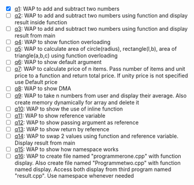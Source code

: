
- [x] [q1](q1.cpp): WAP to add and subtract two numbers
- [ ] [q2](q2.cpp): WAP to add and subtract two numbers using function and display result inside function
- [ ] [q3](q3.cpp): WAP to add and subtract two numbers using function and display result from main
- [ ] [q4](q4.cpp): WAP to show function overloading
- [ ] [q5](q5.cpp): WAP to calculate area of circle(radius), rectangle(l,b), area of triangle(a,b,c) using function overloading
- [ ] [q6](q6.cpp): WAP to show default argument
- [ ] [q7](q7.cpp): WAP to calculate price of n items. Pass number of items and unit price to a function and return total price. If unity price is not specified use Default price
- [ ] [q8](q8.cpp): WAP to show DMA
- [ ] [q9](q9.cpp): WAP to take n numbers from user and display their average. Also create memory dynamically for array and delete it
- [ ] [q10](q10.cpp): WAP to show the use of inline function
- [ ] [q11](q11.cpp): WAP to show reference variable
- [ ] [q12](q12.cpp): WAP to show passing argument as reference
- [ ] [q13](q13.cpp): WAP to show return by reference
- [ ] [q14](q14.cpp): WAP to swap 2 values using function and reference variable. Display result from main
- [ ] [q15](q15.cpp): WAP to show how namespace works
- [ ] [q16](q16.cpp): WAP to create file named "programmerone.cpp" with function display. Also create file named "Programmetwo.cpp" with function named display. Access both display from third program named "result.cpp". Use namespace whenever needed